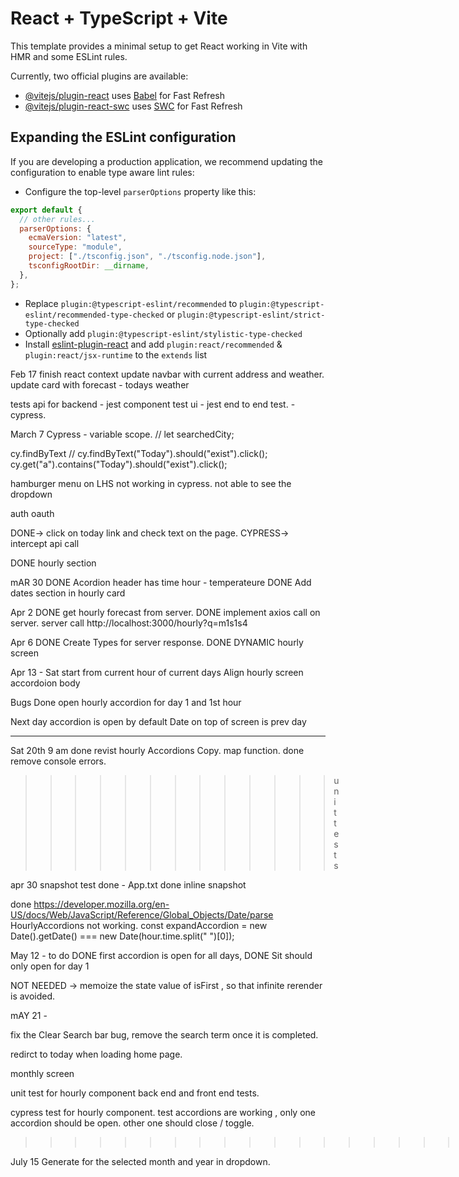 # React + TypeScript + Vite

This template provides a minimal setup to get React working in Vite with HMR and some ESLint rules.

Currently, two official plugins are available:

- [@vitejs/plugin-react](https://github.com/vitejs/vite-plugin-react/blob/main/packages/plugin-react/README.md) uses [Babel](https://babeljs.io/) for Fast Refresh
- [@vitejs/plugin-react-swc](https://github.com/vitejs/vite-plugin-react-swc) uses [SWC](https://swc.rs/) for Fast Refresh

## Expanding the ESLint configuration

If you are developing a production application, we recommend updating the configuration to enable type aware lint rules:

- Configure the top-level `parserOptions` property like this:

```js
export default {
  // other rules...
  parserOptions: {
    ecmaVersion: "latest",
    sourceType: "module",
    project: ["./tsconfig.json", "./tsconfig.node.json"],
    tsconfigRootDir: __dirname,
  },
};
```

- Replace `plugin:@typescript-eslint/recommended` to `plugin:@typescript-eslint/recommended-type-checked` or `plugin:@typescript-eslint/strict-type-checked`
- Optionally add `plugin:@typescript-eslint/stylistic-type-checked`
- Install [eslint-plugin-react](https://github.com/jsx-eslint/eslint-plugin-react) and add `plugin:react/recommended` & `plugin:react/jsx-runtime` to the `extends` list

Feb 17
finish react context
update navbar with current address and weather.
update card with forecast - todays weather

tests
api for backend - jest
component test ui - jest
end to end test. - cypress.

March 7
Cypress - variable scope.
// let searchedCity;

cy.findByText
// cy.findByText("Today").should("exist").click();
cy.get("a").contains("Today").should("exist").click();

hamburger menu on LHS not working in cypress.
not able to see the dropdown

auth
oauth

DONE-> click on today link and check text on the page.
CYPRESS-> intercept api call

DONE hourly section

mAR 30
DONE Acordion header has time hour - temperateure
DONE Add dates section in hourly card

Apr 2
DONE get hourly forecast from server.
DONE implement axios call on server.
server call
http://localhost:3000/hourly?q=m1s1s4

Apr 6
DONE Create Types for server response.
DONE DYNAMIC hourly screen

Apr 13 - Sat
start from current hour of current days
Align hourly screen
accordoion body

Bugs
Done
open hourly accordion
for day 1 and 1st hour

Next day accordion is open by default
Date on top of screen is prev day

---

Sat 20th 9 am
done revist hourly Accordions Copy. map function.
done remove console errors.

> > > > > > > > > > > > > unit tests

apr 30
snapshot test
done - App.txt
done inline snapshot

done
https://developer.mozilla.org/en-US/docs/Web/JavaScript/Reference/Global_Objects/Date/parse
HourlyAccordions not working.
const expandAccordion =
new Date().getDate() === new Date(hour.time.split(" ")[0]);

> > > > > > > > > > > > > > > > > > > > > > > > > > > > > > > > > > > > > > > > > > > > > > > > > > > > > > > > >

May 12 - to do
DONE first accordion is open for all days,
DONE Sit should only open for day 1

NOT NEEDED -> memoize the state value of isFirst , so that infinite rerender is avoided.

mAY 21 -

fix the Clear Search bar bug, remove the search term once it is completed.

redirct to today when loading home page.

monthly screen

> > > > > > > > > > > > > > > > > > > > > > > > > > > > > > > > >

unit test for hourly component
back end and front end tests.

cypress test for hourly component.
test accordions are working ,
only one accordion should be open.
other one should close / toggle.

> > > > > > > > > > > > > > > > > > > > > > > > > > > > > > > > > > > .

July 15
Generate for the selected month and year in dropdown.
